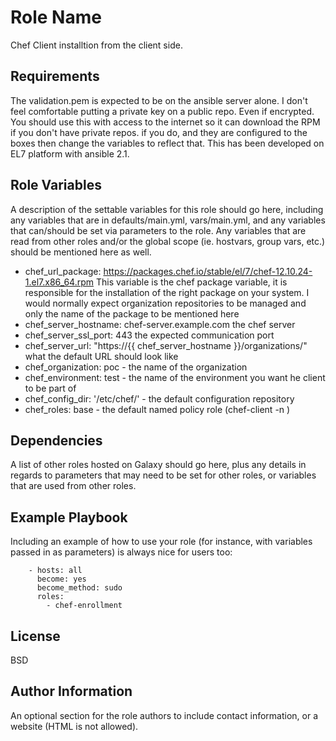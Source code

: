 Role Name
=========

Chef Client installtion from the client side.

Requirements
------------

The validation.pem is expected to be on the ansible server alone. I don't feel comfortable putting a private key on a public repo. Even if encrypted.
You should use this with access to the internet so it can download the RPM if you don't have private repos. if you do, and they are configured to the boxes then change the variables to reflect that. This has been developed on EL7 platform with ansible 2.1.

Role Variables
--------------

A description of the settable variables for this role should go here, including any variables that are in defaults/main.yml, vars/main.yml, and any variables that can/should be set via parameters to the role. Any variables that are read from other roles and/or the global scope (ie. hostvars, group vars, etc.) should be mentioned here as well.

* chef_url_package: https://packages.chef.io/stable/el/7/chef-12.10.24-1.el7.x86_64.rpm  This variable is the chef package variable, it is responsible for the installation of the right package on your system. I would normally expect organization repositories to be managed and only the name of the package to be mentioned here
* chef_server_hostname: chef-server.example.com the chef server
* chef_server_ssl_port: 443 the expected communication port
* chef_server_url: "https://{{ chef_server_hostname }}/organizations/" what the default URL should look like
* chef_organization: poc - the name of the organization
* chef_environment: test - the name of the environment you want he client to be part of 
* chef_config_dir: '/etc/chef/' - the default configuration repository
* chef_roles: base - the default named policy role (chef-client -n <name>)


Dependencies
------------

A list of other roles hosted on Galaxy should go here, plus any details in regards to parameters that may need to be set for other roles, or variables that are used from other roles.

Example Playbook
----------------

Including an example of how to use your role (for instance, with variables passed in as parameters) is always nice for users too:

```
    - hosts: all
      become: yes
      become_method: sudo
      roles:
        - chef-enrollment      
```
License
-------

BSD

Author Information
------------------

An optional section for the role authors to include contact information, or a website (HTML is not allowed).
